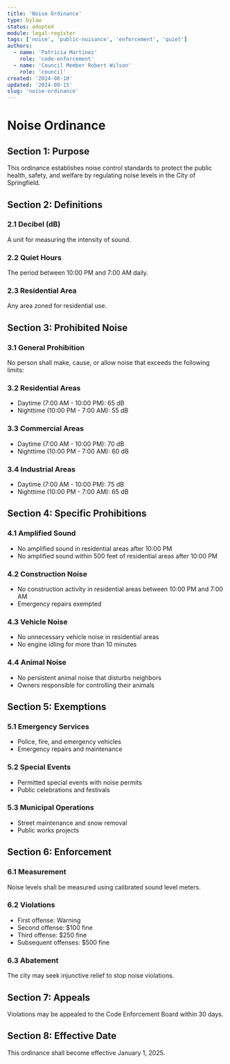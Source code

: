 ```yaml
---
title: 'Noise Ordinance'
type: bylaw
status: adopted
module: legal-register
tags: ['noise', 'public-nuisance', 'enforcement', 'quiet']
authors:
  - name: 'Patricia Martinez'
    role: 'code-enforcement'
  - name: 'Council Member Robert Wilson'
    role: 'council'
created: '2024-08-10'
updated: '2024-09-15'
slug: 'noise-ordinance'
---
```


# Noise Ordinance

## Section 1: Purpose

This ordinance establishes noise control standards to protect the public health,
safety, and welfare by regulating noise levels in the City of Springfield.

## Section 2: Definitions

### 2.1 Decibel (dB)

A unit for measuring the intensity of sound.

### 2.2 Quiet Hours

The period between 10:00 PM and 7:00 AM daily.

### 2.3 Residential Area

Any area zoned for residential use.

## Section 3: Prohibited Noise

### 3.1 General Prohibition

No person shall make, cause, or allow noise that exceeds the following limits:

### 3.2 Residential Areas

- Daytime (7:00 AM - 10:00 PM): 65 dB
- Nighttime (10:00 PM - 7:00 AM): 55 dB

### 3.3 Commercial Areas

- Daytime (7:00 AM - 10:00 PM): 70 dB
- Nighttime (10:00 PM - 7:00 AM): 60 dB

### 3.4 Industrial Areas

- Daytime (7:00 AM - 10:00 PM): 75 dB
- Nighttime (10:00 PM - 7:00 AM): 65 dB

## Section 4: Specific Prohibitions

### 4.1 Amplified Sound

- No amplified sound in residential areas after 10:00 PM
- No amplified sound within 500 feet of residential areas after 10:00 PM

### 4.2 Construction Noise

- No construction activity in residential areas between 10:00 PM and 7:00 AM
- Emergency repairs exempted

### 4.3 Vehicle Noise

- No unnecessary vehicle noise in residential areas
- No engine idling for more than 10 minutes

### 4.4 Animal Noise

- No persistent animal noise that disturbs neighbors
- Owners responsible for controlling their animals

## Section 5: Exemptions

### 5.1 Emergency Services

- Police, fire, and emergency vehicles
- Emergency repairs and maintenance

### 5.2 Special Events

- Permitted special events with noise permits
- Public celebrations and festivals

### 5.3 Municipal Operations

- Street maintenance and snow removal
- Public works projects

## Section 6: Enforcement

### 6.1 Measurement

Noise levels shall be measured using calibrated sound level meters.

### 6.2 Violations

- First offense: Warning
- Second offense: $100 fine
- Third offense: $250 fine
- Subsequent offenses: $500 fine

### 6.3 Abatement

The city may seek injunctive relief to stop noise violations.

## Section 7: Appeals

Violations may be appealed to the Code Enforcement Board within 30 days.

## Section 8: Effective Date

This ordinance shall become effective January 1, 2025.
